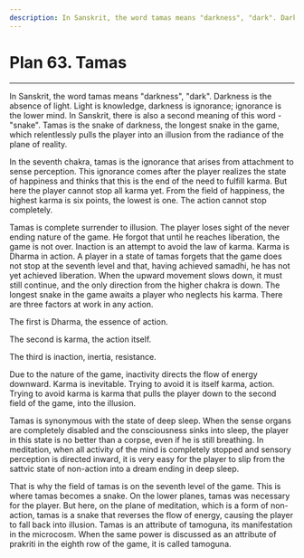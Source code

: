 ```yaml
---
description: In Sanskrit, the word tamas means "darkness", "dark". Darkness is the absence of light. Light is knowledge, darkness is ignorance; ignorance is the lower mind.
---
```


# Plan 63. Tamas

---

In Sanskrit, the word tamas means "darkness", "dark". Darkness is the absence of light. Light is knowledge, darkness is ignorance; ignorance is the lower mind. In Sanskrit, there is also a second meaning of this word - "snake". Tamas is the snake of darkness, the longest snake in the game, which relentlessly pulls the player into an illusion from the radiance of the plane of reality.

In the seventh chakra, tamas is the ignorance that arises from attachment to sense perception. This ignorance comes after the player realizes the state of happiness and thinks that this is the end of the need to fulfill karma. But here the player cannot stop all karma yet. From the field of happiness, the highest karma is six points, the lowest is one. The action cannot stop completely.

Tamas is complete surrender to illusion. The player loses sight of the never ending nature of the game. He forgot that until he reaches liberation, the game is not over. Inaction is an attempt to avoid the law of karma. Karma is Dharma in action. A player in a state of tamas forgets that the game does not stop at the seventh level and that, having achieved samadhi, he has not yet achieved liberation. When the upward movement slows down, it must still continue, and the only direction from the higher chakra is down. The longest snake in the game awaits a player who neglects his karma. There are three factors at work in any action.

The first is Dharma, the essence of action.

The second is karma, the action itself.

The third is inaction, inertia, resistance.

Due to the nature of the game, inactivity directs the flow of energy downward. Karma is inevitable. Trying to avoid it is itself karma, action. Trying to avoid karma is karma that pulls the player down to the second field of the game, into the illusion.

Tamas is synonymous with the state of deep sleep. When the sense organs are completely disabled and the consciousness sinks into sleep, the player in this state is no better than a corpse, even if he is still breathing. In meditation, when all activity of the mind is completely stopped and sensory perception is directed inward, it is very easy for the player to slip from the sattvic state of non-action into a dream ending in deep sleep.

That is why the field of tamas is on the seventh level of the game. This is where tamas becomes a snake. On the lower planes, tamas was necessary for the player. But here, on the plane of meditation, which is a form of non-action, tamas is a snake that reverses the flow of energy, causing the player to fall back into illusion. Tamas is an attribute of tamoguna, its manifestation in the microcosm. When the same power is discussed as an attribute of prakriti in the eighth row of the game, it is called tamoguna.
